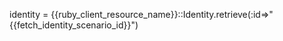 identity = {{ruby_client_resource_name}}::Identity.retrieve(:id=>"{{fetch_identity_scenario_id}}")

